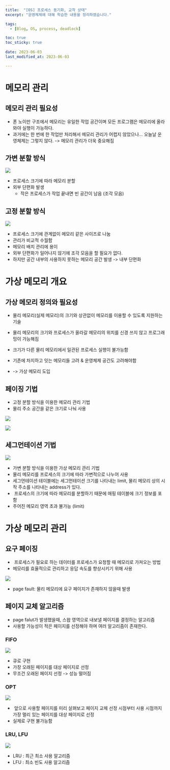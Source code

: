 ```yaml
---
title:  "[OS] 프로세스 동기화, 교착 상태"
excerpt: "운영체제에 대해 학습한 내용을 정리하였습니다."

tags:
  - [Blog, OS, process, deadlock]

toc: true
toc_sticky: true
 
date: 2023-06-03
last_modified_at: 2023-06-03

---
```


# 메모리 관리

## 메모리 관리 필요성

- 폰 노이만 구조에서 메모리는 유일한 작업 공간이며 모든 프로그램은 메모리에 올라와야 실행이 가능하다.
- 과거에는 한 번에 한 작업만 처리해서 메모리 관리가 어렵지 않았으나... 오늘날 운영체제는 그렇지 않다. -> 메모리 관리가 더욱 중요해짐

## 가변 분할 방식

![](https://velog.velcdn.com/images%2Fchappi%2Fpost%2F10167b30-9774-4cd8-9e3a-7c827b78c6d6%2F10.png)

- 프로세스 크기에 따라 메모리 분할
- 외부 단편화 발생
	- 작은 프로세스가 작업 끝내면 빈 공간이 남음 (조각 모음)

## 고정 분할 방식

![](https://velog.velcdn.com/images%2Fchappi%2Fpost%2F8cb0c72c-63ac-43ba-b9da-a61e2e1765a8%2F11.png)

- 프로세스 크기에 관계없이 메모리 같은 사이즈로 나눔
- 관리가 비교적 수월함
- 메모리 배치 관리에 용이
- 외부 단편화가 일어나지 않기에 조각 모음을 할 필요가 없다.
- 하지만 공간 내부의 사용하지 못하는 메모리 공간 발생 -> 내부 단편화

# 가상 메모리 개요

## 가상 메모리 정의와 필요성

- 물리 메모리(실제 메모리)의 크기와 상관없이 메모리를 이용할 수 있도록 지원하는 기술
- 물리 메모리의 크기와 프로세스가 올라갈 메모리의 위치를 신경 쓰지 않고 프로그래밍이 가능해짐

- 크기가 다른 물리 메모리에서 일관된 프로세스 실행이 불가능함
- 기존에 차지하고 잇는 메모리들 고려 & 운영체제 공간도 고려해야함
- -> 가상 메모리 도입

## 페이징 기법

- 고정 분할 방식을 이용한 메모리 관리 기법
- 물리 주소 공간을 같은 크기로 나눠 사용

![](https://media.vlpt.us/images/chappi/post/18f268bd-8da3-492a-b672-4f942a138294/3.png)

![](https://media.vlpt.us/images/chappi/post/e86d6063-3a61-470c-9473-d4211e091a5e/4.png)

## 세그먼테이션 기법

![](https://media.vlpt.us/images/chappi/post/fbec6326-787d-4c2b-8e67-0d10d1744311/1.png)

- 가변 분할 방식을 이용한 가상 메모리 관리 기법
- 물리 메모리를 프로세스의 크기에 따라 가변적으로 나누어 사용
- 세그먼테이션 테이블에는 세그먼테이션 크기를 나타내는 limit, 물리 메모리 상의 시작 주소를 나타내는 address가 있다.
-  프로세스의 크기에 따라 메모리를 분할하기 때문에 매핑 테이블에 크기 정보를 포함
- 주어진 메모리 영역 초과 불가능 (limit)

# 가상 메모리 관리

## 요구 페이징

-  프로세스가 필요로 하는 데이터를 프로세스가 요청할 때 메모리로 가져오는 방법
- 메모리를 효율적으로 관리하고 응답 속도를 향상시키기 위해 사용

![](https://velog.velcdn.com/cloudflare/chappi/16d526bb-ed18-4333-9cd2-54991053961b/6.png)

- page fault: 물리 메모리에 요구 페이지가 존재하지 않을때 발생

## 페이지 교체 알고리즘

- page falut가 발생했을때, 스왑 영역으로 내보낼 페이지를 결정하는 알고리즘
- 사용할 가능성이 적은 페이지를 선정해야 하며 여러 알고리즘이 존재한다.

### FIFO

![](https://velog.velcdn.com/images/chappi/post/7734ec14-98da-4784-8e26-163514b8021e/2.png)

- 큐로 구현
- 가장 오래된 페이지를 대상 페이지로 선정
- 무조건 오래된 페이지 선정 -> 성능 떨어짐

### OPT

![](https://velog.velcdn.com/images/chappi/post/0a5d69c4-4f0e-4157-93fd-d3a98da89175/3.png)

-  앞으로 사용할 페이지를 미리 살펴보고 페이지 교체 선정 시점부터 사용 시점까지 가장 멀리 있는 페이지를 대상 페이지로 선정
- 실제로 구현 불가능함

### LRU, LFU

![](https://velog.velcdn.com/images/chappi/post/59052632-0758-4eb0-bbdb-b51dce646b06/4.png)

- LRU : 최근 최소 사용 알고리즘
- LFU : 최소 빈도 사용 알고리즘